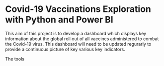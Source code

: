# Covid-19 Vaccinations Exploration with Python and Power BI 
This aim of this project is to develop a dashboard which displays key information about the global roll out of all vaccines administered to combat the Covid-19 virus. This dashboard will need to be updated regurarly to provide a continuous picture of key various key indicators.

The tools 

